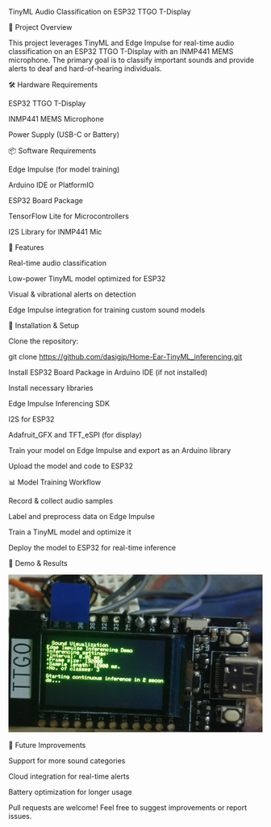  TinyML Audio Classification on ESP32 TTGO T-Display

📌 Project Overview

This project leverages TinyML and Edge Impulse for real-time audio classification on an ESP32 TTGO T-Display with an INMP441 MEMS microphone. The primary goal is to classify important sounds and provide alerts to deaf and hard-of-hearing individuals.

🛠️ Hardware Requirements

ESP32 TTGO T-Display

INMP441 MEMS Microphone

Power Supply (USB-C or Battery)

📦 Software Requirements

Edge Impulse (for model training)

Arduino IDE or PlatformIO

ESP32 Board Package

TensorFlow Lite for Microcontrollers

I2S Library for INMP441 Mic

🚀 Features

Real-time audio classification

Low-power TinyML model optimized for ESP32

Visual & vibrational alerts on detection

Edge Impulse integration for training custom sound models

🔧 Installation & Setup

Clone the repository:

git clone https://github.com/dasigjp/Home-Ear-TinyML_inferencing.git

Install ESP32 Board Package in Arduino IDE (if not installed)

Install necessary libraries

Edge Impulse Inferencing SDK

I2S for ESP32

Adafruit_GFX and TFT_eSPI (for display)

Train your model on Edge Impulse and export as an Arduino library

Upload the model and code to ESP32

📊 Model Training Workflow

Record & collect audio samples

Label and preprocess data on Edge Impulse

Train a TinyML model and optimize it

Deploy the model to ESP32 for real-time inference

📸 Demo & Results

![Project Preview](preview.png)

📌 Future Improvements

Support for more sound categories

Cloud integration for real-time alerts

Battery optimization for longer usage



Pull requests are welcome! Feel free to suggest improvements or report issues.




